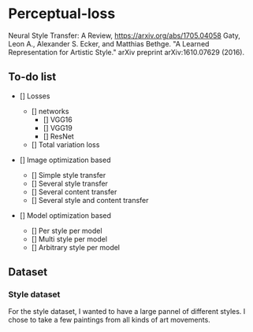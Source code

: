 # Perceptual-loss

Neural Style Transfer: A Review, https://arxiv.org/abs/1705.04058
Gaty, Leon A., Alexander S. Ecker, and Matthias Bethge. "A Learned Representation for Artistic Style." arXiv preprint arXiv:1610.07629 (2016).

## To-do list

- [] Losses

  - [] networks
    - [] VGG16
    - [] VGG19
    - [] ResNet
  - [] Total variation loss

- [] Image optimization based

  - [] Simple style transfer
  - [] Several style transfer
  - [] Several content transfer
  - [] Several style and content transfer

- [] Model optimization based

  - [] Per style per model
  - [] Multi style per model
  - [] Arbitrary style per model

## Dataset

### Style dataset

For the style dataset, I wanted to have a large pannel of different styles. I chose to take a few paintings from all kinds of art movements.
